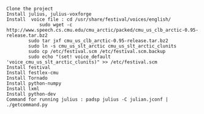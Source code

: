     Clone the project
    Install julius, julius-voxforge
    Install  voice file : cd /usr/share/festival/voices/english/ 
	            sudo wget -c http://www.speech.cs.cmu.edu/cmu_arctic/packed/cmu_us_clb_arctic-0.95-release.tar.bz2 
		    sudo tar jxf cmu_us_clb_arctic-0.95-release.tar.bz2 
		    sudo ln -s cmu_us_slt_arctic cmu_us_slt_arctic_clunits 
		    sudo cp /etc/festival.scm /etc/festival.scm.backup 
		    sudo echo "(set! voice_default 'voice_cmu_us_slt_arctic_clunits)" >> /etc/festival.scm
    Install festival
    Install festlex-cmu
    Install Tornado
    Install python-numpy
    Install lxml
    Install python-dev
    Command for running julius : padsp julius -C julian.jconf | ./getcommand.py
    
